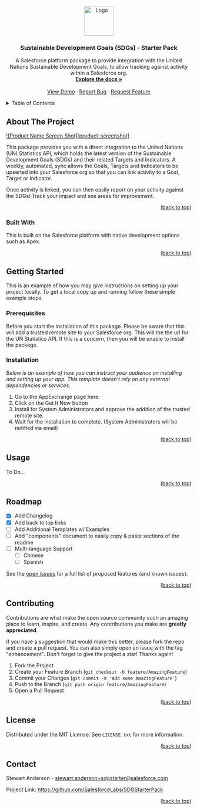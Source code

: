 <a name="readme-top"></a>

<!-- PROJECT LOGO -->
<br />
<div align="center">
  <a href="https://github.com/SalesforceLabs/SDGStarterPack">
    <img src="images/logo.png" alt="Logo" width="80" height="80">
  </a>

  <h3 align="center">Sustainable Development Goals (SDGs) - Starter Pack</h3>

  <p align="center">
    A Salesforce platform package to provide integration with the United Nations Sustainable Development Goals, to allow tracking against activity within a Salesforce org.
    <br />
    <a href="#"><strong>Explore the docs »</strong></a>
    <br />
    <br />
    <a href="#">View Demo</a>
    ·
    <a href="mailto:stewart.anderson+sdgstarter@salesforce.com">Report Bug</a>
    ·
    <a href="mailto:stewart.anderson+sdgstarter@salesforce.com">Request Feature</a>
  </p>
</div>



<!-- TABLE OF CONTENTS -->
<details>
  <summary>Table of Contents</summary>
  <ol>
    <li>
      <a href="#about-the-project">About The Project</a>
      <ul>
        <li><a href="#built-with">Built With</a></li>
      </ul>
    </li>
    <li>
      <a href="#getting-started">Getting Started</a>
      <ul>
        <li><a href="#prerequisites">Prerequisites</a></li>
        <li><a href="#installation">Installation</a></li>
      </ul>
    </li>
    <li><a href="#usage">Usage</a></li>
    <li><a href="#roadmap">Roadmap</a></li>
    <li><a href="#contributing">Contributing</a></li>
    <li><a href="#license">License</a></li>
    <li><a href="#contact">Contact</a></li>
    <li><a href="#acknowledgments">Acknowledgments</a></li>
  </ol>
</details>



<!-- ABOUT THE PROJECT -->
## About The Project

[![Product Name Screen Shot][product-screenshot]](https://example.com)

This package provides you with a direct integration to the United Nations (UN) Statistics API, which holds the latest version of the Sustainable Development Goals (SDGs) and their related Targets and Indicators. A weekly, automated, sync allows the Goals, Targets and Indicators to be upserted into your Salesforce org so that you can link activity to a Goal, Target or Indicator.

Once activity is linked, you can then easily report on your activity against the SDGs! Track your impact and see areas for improvement.

<p align="right">(<a href="#readme-top">back to top</a>)</p>



### Built With

This is built on the Salesforce platform with native development options such as Apex.

<p align="right">(<a href="#readme-top">back to top</a>)</p>



<!-- GETTING STARTED -->
## Getting Started

This is an example of how you may give instructions on setting up your project locally.
To get a local copy up and running follow these simple example steps.

### Prerequisites

Before you start the installation of this package. Please be aware that this will add a trusted remote site to your Salesforce org. This will the the url for the UN Statistics API. If this is a concern, then you will be unable to install the package.

### Installation

_Below is an example of how you can instruct your audience on installing and setting up your app. This template doesn't rely on any external dependencies or services._

1. Go to the AppExchange page here: 
2. Click on the Get It Now button
3. Install for System Administrators and approve the addition of the trusted remote site.
4. Wait for the installation to complete. (System Administrators will be notified via email)

<p align="right">(<a href="#readme-top">back to top</a>)</p>



<!-- USAGE EXAMPLES -->
## Usage

To Do...

<p align="right">(<a href="#readme-top">back to top</a>)</p>



<!-- ROADMAP -->
## Roadmap

- [x] Add Changelog
- [x] Add back to top links
- [ ] Add Additional Templates w/ Examples
- [ ] Add "components" document to easily copy & paste sections of the readme
- [ ] Multi-language Support
    - [ ] Chinese
    - [ ] Spanish

See the [open issues](#/issues) for a full list of proposed features (and known issues).

<p align="right">(<a href="#readme-top">back to top</a>)</p>



<!-- CONTRIBUTING -->
## Contributing

Contributions are what make the open source community such an amazing place to learn, inspire, and create. Any contributions you make are **greatly appreciated**.

If you have a suggestion that would make this better, please fork the repo and create a pull request. You can also simply open an issue with the tag "enhancement".
Don't forget to give the project a star! Thanks again!

1. Fork the Project
2. Create your Feature Branch (`git checkout -b feature/AmazingFeature`)
3. Commit your Changes (`git commit -m 'Add some AmazingFeature'`)
4. Push to the Branch (`git push origin feature/AmazingFeature`)
5. Open a Pull Request

<p align="right">(<a href="#readme-top">back to top</a>)</p>



<!-- LICENSE -->
## License

Distributed under the MIT License. See `LICENSE.txt` for more information.

<p align="right">(<a href="#readme-top">back to top</a>)</p>



<!-- CONTACT -->
## Contact

Stewart Anderson - stewart.anderson+sdgstarter@salesforce.com

Project Link: https://github.com/SalesforceLabs/SDGStarterPack

<p align="right">(<a href="#readme-top">back to top</a>)</p>

[JQuery.com]: https://img.shields.io/badge/jQuery-0769AD?style=for-the-badge&logo=jquery&logoColor=white
[JQuery-url]: https://jquery.com 
